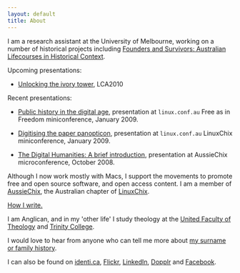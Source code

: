 ```yaml
---
layout: default
title: About
---
```


I am a research assistant at the University of Melbourne, working on a number of historical projects including [Founders and Survivors: Australian Lifecourses in Historical Context](http://www.foundersandsurvivors.org/).

Upcoming presentations:

* [Unlocking the ivory tower](lca2010/), LCA2010

Recent presentations:

* [Public
  history in the digital age](http://www.slideshare.net/claudinec/public-history-in-the-digital-age-presentation), presentation at
  `linux.conf.au` Free as in Freedom miniconference, January
  2009.

* [Digitising
  the paper panopticon](http://www.slideshare.net/claudinec/digitising-the-paper-panopticon-presentation), presentation at `linux.conf.au`
  LinuxChix miniconference, January 2009.

* [The
  Digital Humanities: A brief introduction](http://www.slideshare.net/claudinec/the-digital-humanities-presentation), presentation at
  AussieChix microconference, October 2008.

Although I now work mostly with Macs, I support the movements to promote free and open source software, and open access content.  I am a member of [AussieChix](http://au.linuxchix.org/), the Australian chapter of [LinuxChix](http://www.linuxchix.org/).

[How I write.](writing.html)

I am Anglican, and in my 'other life' I study theology at the [United Faculty of Theology](http://www.uft.edu.au/) and [Trinity College](http://www.trinity.unimelb.edu.au/theological_school).

I would love to hear from anyone who can tell me more about [my surname or family history](famhist.html).

I can also be found on <a  href="http://identi.ca/claudine/all">identi.ca</a>, <a href="http://www.flickr.com/photos/claudine/">Flickr</a>, <a href="http://www.linkedin.com/in/claudinec">LinkedIn</a>, <a href="http://www.dopplr.com/traveller/claudine/public">Dopplr</a> and <a href="http://www.facebook.com/claudine.chionh">Facebook</a>.
